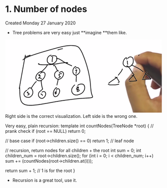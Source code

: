 # 1. Number of nodes
Created Monday 27 January 2020


* Tree problems are very easy just **imagine **them like. 

![](1._Number_of_nodes/Selection_023.png)
Right side is the correct visualization. Left side is the wrong one.

Very easy, plain recursion:
template <typename T>
int countNodes(TreeNode<T> *root)
{
// prank check
if (root == NULL)
return 0;
	
// base case
if (root->children.size() == 0)
return 1; // leaf node
	
// recursion, return nodes for all children + the root
int sum = 0;
int children_num = root->children.size();
for (int i = 0; i < children_num; i++)
sum += (countNodes(root->children.at(i)));
	
return sum + 1; // 1 is for the root
}

* Recursion is a great tool, use it.


